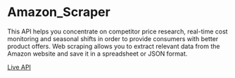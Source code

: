 # Amazon_Scraper 
This API helps you concentrate on competitor price research, real-time cost monitoring and seasonal shifts in order to provide consumers with better product offers. Web scraping allows you to extract relevant data from the Amazon website and save it in a spreadsheet or JSON format.

[Live API](https://rapidapi.com/gunjan1923cs1134/api/demoamazonscraper)
